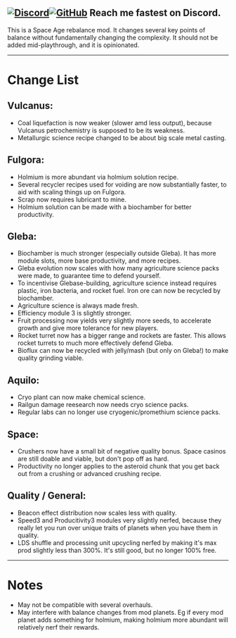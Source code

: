 [![Discord](https://img.shields.io/badge/Discord-%235865F2.svg?style=for-the-badge&logo=discord&logoColor=white)](https://discord.gg/CaDJzEj557)[![GitHub](https://img.shields.io/badge/github-%23121011.svg?style=for-the-badge&logo=github&logoColor=white)](https://github.com/LoupAndSnoop/space-anal-justice)
Reach me fastest on Discord.
---

This is a Space Age rebalance mod. It changes several key points of balance without fundamentally changing the complexity. It should not be added mid-playthrough, and it is opinionated.

----
# Change List

## Vulcanus:
- Coal liquefaction is now weaker (slower amd less output), because Vulcanus petrochemistry is supposed to be its weakness.
- Metallurgic science recipe changed to be about big scale metal casting.

## Fulgora:
- Holmium is more abundant via holmium solution recipe.
- Several recycler recipes used for voiding are now substantially faster, to aid with scaling things up on Fulgora.
- Scrap now requires lubricant to mine.
- Holmium solution can be made with a biochamber for better productivity.

## Gleba:
- Biochamber is much stronger (especially outside Gleba). It has more module slots, more base productivity, and more recipes.
- Gleba evolution now scales with how many agriculture science packs were made, to guarantee time to defend yourself.
- To incentivise Glebase-building, agriculture science instead requires plastic, iron bacteria, and rocket fuel. Iron ore can now be recycled by biochamber.
- Agriculture science is always made fresh.
- Efficiency module 3 is slightly stronger.
- Fruit processing now yields very slightly more seeds, to accelerate growth and give more tolerance for new players.
- Rocket turret now has a bigger range and rockets are faster. This allows rocket turrets to much more effectively defend Gleba.
- Bioflux can now be recycled with jelly/mash (but only on Gleba!) to make quality grinding viable.

## Aquilo:
- Cryo plant can now make chemical science.
- Railgun damage reesearch now needs cryo science packs.
- Regular labs can no longer use cryogenic/promethium science packs.

## Space:
- Crushers now have a small bit of negative quality bonus. Space casinos are still doable and viable, but don't pop off as hard.
- Productivity no longer applies to the asteroid chunk that you get back out from a crushing or advanced crushing recipe.

## Quality / General:
- Beacon effect distribution now scales less with quality.
- Speed3 and Producitivity3 modules very slightly nerfed, because they really let you run over unique traits of planets when you have them in quality.
- LDS shuffle and processing unit upcycling nerfed by making it's max prod slightly less than 300%. It's still good, but no longer 100% free.

------------
# Notes

- May not be compatible with several overhauls.
- May interfere with balance changes from mod planets. Eg if every mod planet adds something for holmium, making holmium more abundant will relatively nerf their rewards.